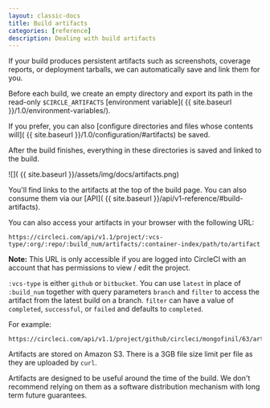 ```yaml
---
layout: classic-docs
title: Build artifacts
categories: [reference]
description: Dealing with build artifacts
---
```


If your build produces persistent artifacts such as screenshots, coverage reports, or
deployment tarballs, we can automatically save and link them for you.

Before each build, we create an empty directory and export its path in the
read-only `$CIRCLE_ARTIFACTS`
[environment variable]( {{ site.baseurl }}/1.0/environment-variables/).

If you prefer, you can also
[configure directories and files whose contents will]( {{ site.baseurl }}/1.0/configuration/#artifacts)
be saved.

After the build finishes, everything in these directories is saved and linked to the build.

![](  {{ site.baseurl }}/assets/img/docs/artifacts.png)

You'll find links to the artifacts at the top of the build page. You can also consume them via our [API]( {{ site.baseurl }}/api/v1-reference/#build-artifacts).

You can also access your artifacts in your browser with the following URL:

```
https://circleci.com/api/v1.1/project/:vcs-type/:org/:repo/:build_num/artifacts/:container-index/path/to/artifact
```

**Note:** This URL is only accessible if you are logged into CircleCI with an account that has permissions to view / edit the project.

`:vcs-type` is either `github` or `bitbucket`. You can use `latest` in place of `:build_num` together with query parameters `branch` and `filter` to access the artifact from the latest build on a branch. `filter` can have a value of `completed`, `successful`, or `failed` and defaults to `completed`.

For example:

```
https://circleci.com/api/v1.1/project/github/circleci/mongofinil/63/artifacts/0/$CIRCLE_ARTIFACTS/hello.txt
```

Artifacts are stored on Amazon S3. There is a 3GB file size limit per file as they are uploaded by `curl`.

Artifacts are designed to be useful around the time of the build. We don't recommend relying on them as a software distribution mechanism with long term future guarantees.
